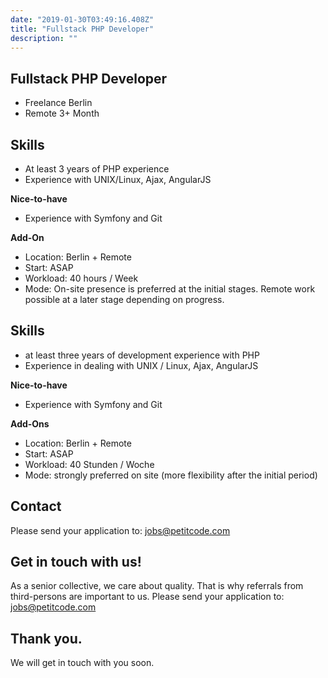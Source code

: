 ```yaml
---
date: "2019-01-30T03:49:16.408Z"
title: "Fullstack PHP Developer"
description: ""
---
```


<Sections>
<Section>
<SectionContent>

# Fullstack PHP Developer

* Freelance Berlin
* Remote 3+ Month

## Skills
- At least 3 years of PHP experience
- Experience with UNIX/Linux, Ajax, AngularJS

**Nice-to-have**

- Experience with Symfony and Git

**Add-On**

- Location: Berlin + Remote
- Start: ASAP
- Workload: 40 hours / Week
- Mode: On-site presence is preferred at the initial stages. Remote work possible at a later stage depending on progress.

## Skills
- at least three years of development experience with PHP
- Experience in dealing with UNIX / Linux, Ajax, AngularJS

**Nice-to-have**

- Experience with Symfony and Git

**Add-Ons**

- Location: Berlin + Remote
- Start: ASAP
- Workload: 40 Stunden / Woche
- Mode: strongly preferred on site (more flexibility after the initial period)

## Contact

Please send your application to: [jobs@petitcode.com](mailto:jobs@petitcode.com)

</SectionContent>
</Section>
<Section inverted scrollId="contact">
<SectionContent>
<FreelancerForm scrollTo="contact">
<FormIntro>

# Get in touch with us!

As a senior collective, we care about quality. That is why referrals from third-persons are important to us. Please send your application to: [jobs@petitcode.com](mailto:jobs@petitcode.com)

</FormIntro>
<FormSuccess>

# Thank you.

We will get in touch with you soon.

</FormSuccess>
</FreelancerForm>
</SectionContent>
</Section>
</Sections>

